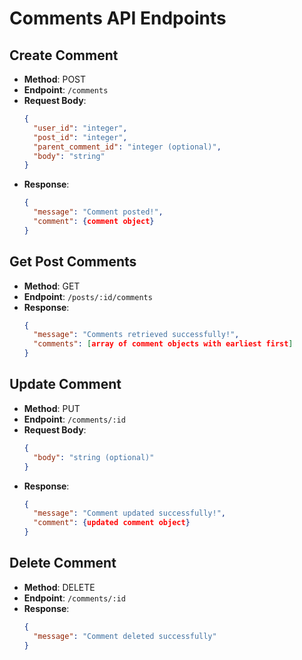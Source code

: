# Comments API Endpoints

## Create Comment

- **Method**: POST
- **Endpoint**: `/comments`
- **Request Body**:
  ```json
  {
    "user_id": "integer",
    "post_id": "integer",
    "parent_comment_id": "integer (optional)",
    "body": "string"
  }
  ```
- **Response**:
  ```json
  {
    "message": "Comment posted!",
    "comment": {comment object}
  }
  ```

## Get Post Comments

- **Method**: GET
- **Endpoint**: `/posts/:id/comments`
- **Response**:
  ```json
  {
    "message": "Comments retrieved successfully!",
    "comments": [array of comment objects with earliest first]
  }
  ```

## Update Comment

- **Method**: PUT
- **Endpoint**: `/comments/:id`
- **Request Body**:
  ```json
  {
    "body": "string (optional)"
  }
  ```
- **Response**:
  ```json
  {
    "message": "Comment updated successfully!",
    "comment": {updated comment object}
  }
  ```

## Delete Comment

- **Method**: DELETE
- **Endpoint**: `/comments/:id`
- **Response**:
  ```json
  {
    "message": "Comment deleted successfully"
  }
  ```
